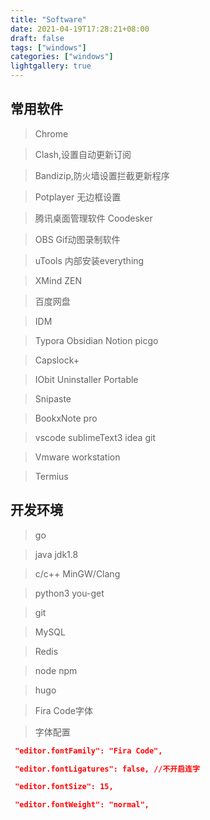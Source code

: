 ```yaml
---
title: "Software"
date: 2021-04-19T17:28:21+08:00
draft: false
tags: ["windows"]
categories: ["windows"]
lightgallery: true
---
```

## 常用软件
>Chrome

>Clash,设置自动更新订阅

>Bandizip,防火墙设置拦截更新程序

>Potplayer 无边框设置

>腾讯桌面管理软件
>Coodesker

>OBS 
>Gif动图录制软件

>uTools
内部安装everything

>XMind ZEN

>百度网盘

>IDM

>Typora 
>Obsidian 
>Notion 
>picgo

>Capslock+

>IObit Uninstaller Portable

>Snipaste

>BookxNote pro

>vscode 
>sublimeText3 
>idea 
>git

>Vmware workstation

>Termius



## 开发环境
>go

>java jdk1.8

>c/c++  MinGW/Clang

>python3
>you-get

>git

>MySQL

>Redis

>node npm

>hugo

>Fira Code字体


>字体配置
```json
 "editor.fontFamily": "Fira Code",

 "editor.fontLigatures": false, //不开启连字

 "editor.fontSize": 15,

 "editor.fontWeight": "normal",
```
